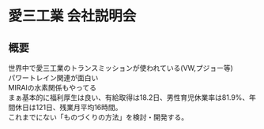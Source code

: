# 愛三工業 会社説明会
## 概要
世界中で愛三工業のトランスミッションが使われている(VW,プジョー等)\
パワートレイン関連が面白い\
MIRAIの水素関係もやってる\
まぁ基本的に福利厚生は良い、有給取得は18.2日、男性育児休業率は81.9%、年間休日は121日、残業月平均16時間。\
これまでにない「ものづくりの方法」を検討・開発する。